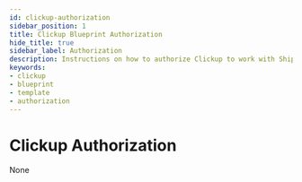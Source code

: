 ```yaml
---
id: clickup-authorization
sidebar_position: 1
title: Clickup Blueprint Authorization
hide_title: true
sidebar_label: Authorization
description: Instructions on how to authorize Clickup to work with Shipyard's low-code Clickup templates.
keywords:
- clickup
- blueprint
- template
- authorization
---
```


# Clickup Authorization
None
